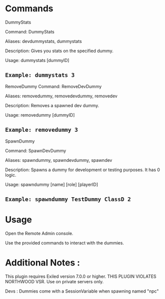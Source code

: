# Commands
DummyStats

Command: DummyStats

Aliases: devdummystats, dummystats

Description: Gives you stats on the specified dummy.

Usage: dummystats [dummyID]

``Example: dummystats 3``
--------------------------------------------------------
RemoveDummy
Command: RemoveDevDummy

Aliases: removedummy, removedevdummy, removedev

Description: Removes a spawned dev dummy.

Usage: removedummy [dummyID]

``Example: removedummy 3``
--------------------------------------------------------
SpawnDummy

Command: SpawnDevDummy

Aliases: spawndummy, spawndevdummy, spawndev

Description: Spawns a dummy for development or testing purposes. It has 0 logic.

Usage: spawndummy [name] [role] [playerID]

``Example: spawndummy TestDummy ClassD 2``
--------------------------------------------------------
# Usage

Open the Remote Admin console.

Use the provided commands to interact with the dummies.

# Additional Notes : 

This plugin requires Exiled version 7.0.0 or higher.
THIS PLUGIN VIOLATES NORTHWOOD VSR. Use on private servers only.

Devs : Dummies come with a SessionVariable when spawning named "npc"
